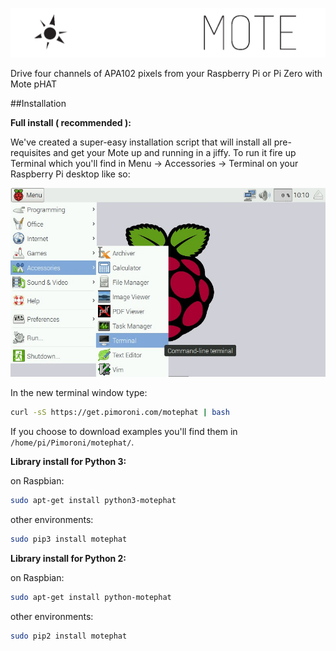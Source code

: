 ![Mote](mote-logo.png)

Drive four channels of APA102 pixels from your Raspberry Pi or Pi Zero with Mote pHAT

##Installation

**Full install ( recommended ):**

We've created a super-easy installation script that will install all pre-requisites and get your Mote up and running in a jiffy. To run it fire up Terminal which you'll find in Menu -> Accessories -> Terminal on your Raspberry Pi desktop like so:

![Finding the terminal](terminal.jpg)

In the new terminal window type:

```bash
curl -sS https://get.pimoroni.com/motephat | bash
```

If you choose to download examples you'll find them in `/home/pi/Pimoroni/motephat/`.

**Library install for Python 3:**

on Raspbian:

```bash
sudo apt-get install python3-motephat
```
other environments: 

```bash
sudo pip3 install motephat
```

**Library install for Python 2:**

on Raspbian:

```bash
sudo apt-get install python-motephat
```
other environments: 

```bash
sudo pip2 install motephat
```
